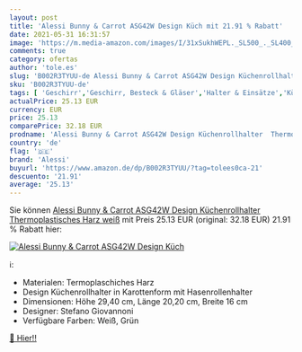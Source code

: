 ```yaml
---
layout: post
title: 'Alessi Bunny & Carrot ASG42W Design Küch mit 21.91 % Rabatt'
date: 2021-05-31 16:31:57
image: 'https://m.media-amazon.com/images/I/31xSukhWEPL._SL500_._SL400_.jpg'
comments: true
category: ofertas
author: 'tole.es'
slug: 'B002R3TYUU-de Alessi Bunny & Carrot ASG42W Design Küchenrollhalter...'
sku: 'B002R3TYUU-de'
tags: [ 'Geschirr','Geschirr, Besteck & Gläser','Halter & Einsätze','Küche Aufbewahrung & Organisation','Küche, Haushalt & Wohnen','Küche, Kochen & Backen','Rollenhalter','Serviergeschirr','Teller','alessi', ]
actualPrice: 25.13 EUR
currency: EUR
price: 25.13
comparePrice: 32.18 EUR
prodname: 'Alessi Bunny & Carrot ASG42W Design Küchenrollhalter  Thermoplastisches Harz  weiß'
country: 'de'
flag: '🇩🇪'
brand: 'Alessi'
buyurl: 'https://www.amazon.de/dp/B002R3TYUU/?tag=tolees0ca-21'
descuento: '21.91'
average: '25.13'
---
```


Sie können [Alessi Bunny & Carrot ASG42W Design Küchenrollhalter  Thermoplastisches Harz  weiß](https://www.amazon.de/dp/B002R3TYUU/?tag=tolees0ca-21) mit Preis 25.13 EUR (original: 32.18 EUR) 21.91 % Rabatt hier:

[![Alessi Bunny & Carrot ASG42W Design Küch](https://m.media-amazon.com/images/I/31xSukhWEPL._SL500_._SL400_.jpg)](https://www.amazon.de/dp/B002R3TYUU/?tag=tolees0ca-21)

ℹ️:

- Materialen: Termoplaschiches Harz
- Design Küchenrollhalter in Karottenform mit Hasenrollenhalter
- Dimensionen: Höhe 29,40 cm, Länge 20,20 cm, Breite 16 cm
- Designer: Stefano Giovannoni
- Verfügbare Farben: Weiß, Grün

[🛒 Hier!!](https://www.amazon.de/dp/B002R3TYUU/?tag=tolees0ca-21)
